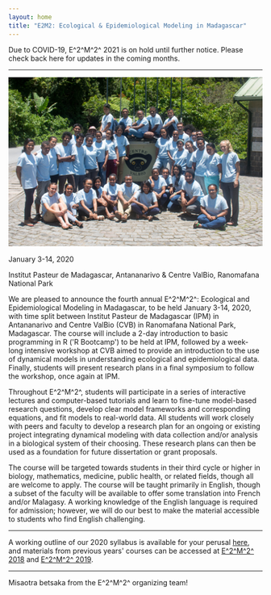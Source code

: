 ```yaml
---
layout: home
title: "E2M2: Ecological & Epidemiological Modeling in Madagascar"
---
```

Due to COVID-19, E^2^M^2^ 2021 is on hold until further notice. Please check back here for updates in the coming months.

---

<img src="/assets/img/E2M2-2020.jpg" alt="E2M2class" style="col-lg-8" />

January 3-14, 2020

Institut Pasteur de Madagascar, Antananarivo & Centre ValBio, Ranomafana National Park

We are pleased to announce the fourth annual E^2^M^2^:  Ecological and Epidemiological Modeling in Madagascar, to be held January 3-14, 2020, with time split between Institut Pasteur de Madagascar (IPM) in Antananarivo and Centre ValBio (CVB) in Ranomafana National Park, Madagascar. The course will include a 2-day introduction to basic programming in R ('R Bootcamp') to be held at IPM, followed by a week-long intensive workshop at CVB aimed to provide an introduction to the use of dynamical models in understanding ecological and epidemiological data. Finally, students will present research plans in a final symposium to follow the workshop, once again at IPM.

Throughout E^2^M^2^, students will participate in a series of interactive lectures and computer-based tutorials and learn to fine-tune model-based research questions, develop clear model frameworks and corresponding equations, and fit models to real-world data. All students will work closely with peers and faculty to develop a research plan for an ongoing or existing project integrating dynamical modeling with data collection and/or analysis in a biological system of their choosing. These research plans can then be used as a foundation for future dissertation or grant proposals. 

The course will be targeted towards students in their third cycle or higher in biology, mathematics, medicine, public health, or related fields, though all are welcome to apply. The course will be taught primarily in English, though a subset of the faculty will be available to offer some translation into French and/or Malagasy. A working knowledge of the English language is required for admission; however, we will do our best to make the material accessible to students who find English challenging.

---

A working outline of our 2020 syllabus is available for your perusal [here](/archives/2020), and materials from previous years' courses can be accessed at [E^2^M^2^ 2018](/archives/2018) and [E^2^M^2^ 2019](/archives/2019).

---

Misaotra betsaka from the E^2^M^2^ organizing team!